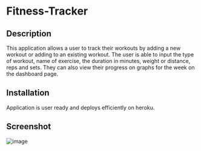 # Fitness-Tracker

## Description

This application allows a user to track their workouts by adding a new workout or adding to an existing workout. The user is able to input the type of workout, name of exercise, the duration in minutes, weight or distance, reps and sets. They can also view their progress on graphs for the week on the dashboard page.

## Installation

Application is user ready and deploys efficiently on heroku.

## Screenshot

![image](https://user-images.githubusercontent.com/75143471/120742088-238fa400-c4ab-11eb-895e-d6fc3bf38479.png)
